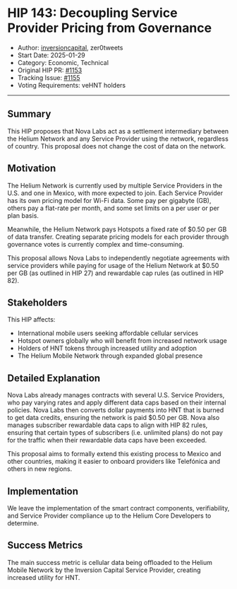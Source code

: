 # HIP 143: Decoupling Service Provider Pricing from Governance

- Author: [inversioncapital](https://github.com/inversioncapital), zer0tweets
- Start Date: 2025-01-29
- Category: Economic, Technical
- Original HIP PR: [#1153](https://github.com/helium/HIP/pull/1153)
- Tracking Issue: [#1155](https://github.com/helium/HIP/issues/1155)
- Voting Requirements: veHNT holders

---

## Summary

This HIP proposes that Nova Labs act as a settlement intermediary between the Helium Network and any Service Provider using the network, regardless of country. This proposal does not change the cost of data on the network.

## Motivation

The Helium Network is currently used by multiple Service Providers in the U.S. and one in Mexico, with more expected to join. Each Service Provider has its own pricing model for Wi-Fi data. Some pay per gigabyte (GB), others pay a flat-rate per month, and some set limits on a per user or per plan basis.

Meanwhile, the Helium Network pays Hotspots a fixed rate of $0.50 per GB of data transfer. Creating separate pricing models for each provider through governance votes is currently complex and time-consuming.

This proposal allows Nova Labs to independently negotiate agreements with service providers while paying for usage of the Helium Network at $0.50 per GB (as outlined in HIP 27) and rewardable cap rules (as outlined in HIP 82). 

## Stakeholders

This HIP affects:
- International mobile users seeking affordable cellular services
- Hotspot owners globally who will benefit from increased network usage
- Holders of HNT tokens through increased utility and adoption
- The Helium Mobile Network through expanded global presence

## Detailed Explanation

Nova Labs already manages contracts with several U.S. Service Providers, who pay varying rates and apply different data caps based on their internal policies. Nova Labs then converts dollar payments into HNT that is burned to get data credits, ensuring the network is paid $0.50 per GB. Nova also manages subscriber rewardable data caps to align with HIP 82 rules, ensuring that certain types of subscribers (i.e. unlimited plans) do not pay for the traffic when their rewardable data caps have been exceeded. 

This proposal aims to formally extend this existing process to Mexico and other countries, making it easier to onboard providers like Telefónica and others in new regions.

## Implementation

We leave the implementation of the smart contract components, verifiability, and Service Provider compliance up to the Helium Core Developers to determine.

## Success Metrics

The main success metric is cellular data being offloaded to the Helium Mobile Network by the Inversion Capital Service Provider, creating increased utility for HNT.

